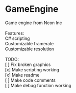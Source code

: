 # GameEngine<br />
Game engine from Neon Inc<br />
<br />
Features:<br />
  C# scripting<br />
  Customizable framerate<br />
  Customizable resolution<br />
  <br />
  TODO:<br />
    [ ] Fix broken graphics<br />
    [x] Make scripting working<br />
    [x] Make readme<br />
    [ ] Make code comments<br />
    [ ] Make debug function working<br />
